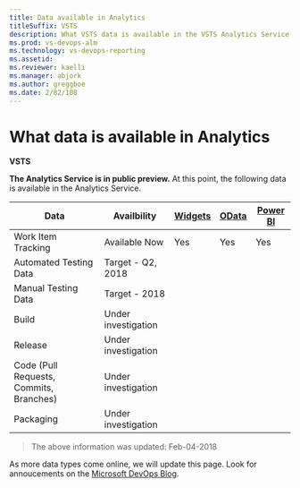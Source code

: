 ```yaml
---
title: Data available in Analytics
titleSuffix: VSTS
description: What VSTS data is available in the VSTS Analytics Service 
ms.prod: vs-devops-alm
ms.technology: vs-devops-reporting
ms.assetid: 
ms.reviewer: kaelli
ms.manager: abjork
ms.author: greggboe
ms.date: 2/82/108
---
```


# What data is available in Analytics

**VSTS**  

**The Analytics Service is in public preview.** At this point, the following data is available in the Analytics Service.

| Data | Availbility | [Widgets](./analytics-widgets-VSTS) | [OData](../extend-analytics) | [Power BI](../powerbi) |
|-|-|-|-|-|
| Work Item Tracking | Available Now | Yes | Yes | Yes |
| Automated Testing Data | Target - Q2, 2018 |  |  |  |
| Manual Testing Data | Target - 2018 |  |  |  |
| Build | Under investigation |  |  |  |
| Release | Under investigation |  |  |  |
| Code (Pull Requests, Commits, Branches) | Under investigation |  |  |  |
| Packaging | Under investigation |  |  |  |

> The above information was updated: Feb-04-2018

As more data types come online, we will update this page. Look for annoucements on the [Microsoft DevOps Blog](https://blogs.msdn.microsoft.com/devops/tag/reporting/).